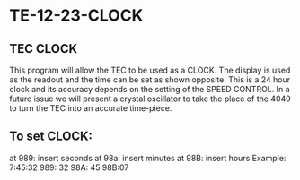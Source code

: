 # TE-12-23-CLOCK

## TEC CLOCK
This program will allow the TEC to be used as a CLOCK. The display is used as the readout and the time can be set as shown opposite. This is a 24 hour clock and its accuracy depends on the setting of the SPEED CONTROL. In a future issue we will present a crystal oscillator to take the place of the 4049 to turn the TEC into an accurate time-piece.

## To set CLOCK:
at 989: insert seconds
at 98a: insert minutes
at 98B: insert hours
Example: 7:45:32
989: 32 98A: 45 98B:07




